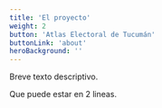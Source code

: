 ```yaml
---
title: 'El proyecto'
weight: 2
button: 'Atlas Electoral de Tucumán'
buttonLink: 'about'
heroBackground: ''
---
```


Breve texto descriptivo. 

Que puede estar en 2 lineas. 


